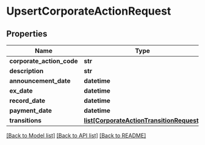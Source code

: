 # UpsertCorporateActionRequest

## Properties
Name | Type | Description | Notes
------------ | ------------- | ------------- | -------------
**corporate_action_code** | **str** |  | 
**description** | **str** |  | [optional] 
**announcement_date** | **datetime** |  | 
**ex_date** | **datetime** |  | 
**record_date** | **datetime** |  | 
**payment_date** | **datetime** |  | 
**transitions** | [**list[CorporateActionTransitionRequest]**](CorporateActionTransitionRequest.md) |  | 

[[Back to Model list]](../README.md#documentation-for-models) [[Back to API list]](../README.md#documentation-for-api-endpoints) [[Back to README]](../README.md)


